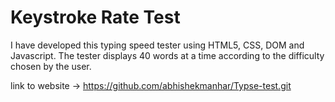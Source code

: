 # Keystroke Rate Test

I have developed this typing speed tester using HTML5, CSS, DOM and Javascript. The tester displays 40 words at a time according to the difficulty chosen by the user.




link to website -> https://github.com/abhishekmanhar/Typse-test.git
